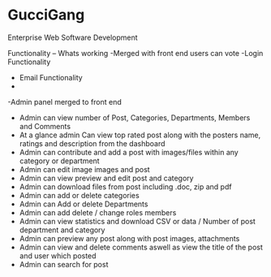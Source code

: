 # GucciGang
Enterprise Web Software Development



Functionality – Whats working
-Merged with front end users can vote
-Login Functionality
- Email Functionality
-

-Admin panel merged to front end
-	Admin can view number of Post, Categories, Departments, Members and Comments
-	At a glance admin Can view top rated post along with the posters name, ratings and description from the dashboard
-	Admin can contribute and add a post with images/files within any category or department
-	Admin can edit image images and post
-	Admin can view preview and edit post and category
-	Admin can download files from post including .doc, zip and pdf
-	Admin can add or delete categories 
-	Admin can Add or delete Departments
-	Admin can add delete / change roles members
-	Admin can view statistics and download CSV or data / Number of post department and category
-	Admin can preview any post along with post images, attachments
-	Admin can view and delete comments aswell as view the title of the post and user which posted
-	Admin can search for post

